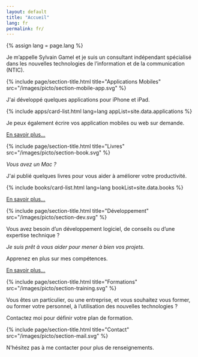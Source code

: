 ```yaml
---
layout: default
title: "Accueil"
lang: fr
permalink: fr/
---
```


{% assign lang = page.lang %}


Je m’appelle Sylvain Gamel et je suis un consultant indépendant spécialisé 
dans les nouvelles technologies de l’information et de la communication (NTIC).

{% include page/section-title.html 
    title="Applications Mobiles"
    src="/images/picto/section-mobile-app.svg" %}

J'ai développé quelques applications pour iPhone et iPad.

{% include apps/card-list.html lang=lang appList=site.data.applications %}

Je peux également écrire vos application mobiles ou web sur demande.

[En savoir plus...](/fr/applications)


{% include page/section-title.html 
    title="Livres"
    src="/images/picto/section-book.svg" %}

*Vous avez un Mac ?*

J'ai publié quelques livres pour vous aider à améliorer votre productivité.

{% include books/card-list.html lang=lang bookList=site.data.books %}

[En savoir plus...](/fr/books)


{% include page/section-title.html 
    title="Développement"
    src="/images/picto/section-dev.svg" %}


Vous avez besoin d’un développement logiciel, de conseils ou d’une expertise 
technique ? 

*Je suis prêt à vous aider pour mener à bien vos projets.*

Apprenez en plus sur mes compétences.

[En savoir plus...](/fr/a-propos)


{% include page/section-title.html 
    title="Formations"
    src="/images/picto/section-training.svg" %}

Vous êtes un particulier, ou une entreprise, et vous souhaitez vous former, 
ou former votre personnel, à l’utilisation des nouvelles technologies ? 

Contactez moi pour définir votre plan de formation.


{% include page/section-title.html 
    title="Contact"
    src="/images/picto/section-mail.svg" %}


N'hésitez pas à me contacter pour plus de renseignements.

